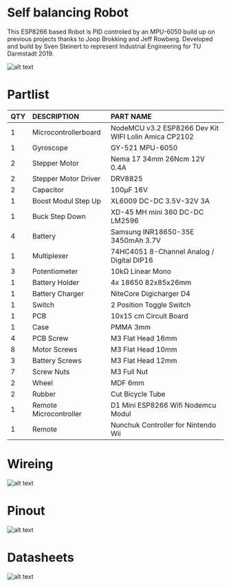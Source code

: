 # Self balancing Robot
This ESP8266 based Robot is PID controled by an MPU-6050 build up on previous projects thanks to Joop Brokking and Jeff Rowberg. Developed and build by Sven Steinert to represent Industrial Engineering for TU Darmstadt 2019.

![alt text](https://abload.de/img/selfbalancingrobothd_vqkew.jpg)

# Partlist
 
|QTY|	DESCRIPTION	|PART NAME|
| :---   | :---   | :---   |
|1|	Microcontrollerboard|	NodeMCU v3.2 ESP8266 Dev Kit WIFI Lolin Amica CP2102|
|1|	Gyroscope|	GY-521 MPU-6050|
|2|	Stepper Motor|	Nema 17 34mm 26Ncm 12V 0.4A|
|2|	Stepper Motor Driver|	DRV8825|
|2|	Capacitor|	100µF 16V|
|1|	Boost Modul Step Up|	XL6009 DC-DC 3.5V-32V 3A|
|1|	Buck Step Down|	XD-45 MH mini 360 DC-DC LM2596|
|4|	Battery|	Samsung INR18650-35E  3450mAh 3.7V|
|1|	Multiplexer|	74HC4051 8-Channel Analog / Digital DIP16|
|3|	Potentiometer|	10kΩ Linear Mono|
|1|	Battery Holder|	4x 18650 82x85x26mm|
|1|	Battery Charger|	NiteCore Digicharger D4|
|1|	Switch|	2 Position Toggle Switch|
|1|	PCB|	10x15 cm Circuit Board|
|1|	Case|	PMMA 3mm|
|4|	PCB Screw|	M3 Flat Head 16mm|
|8|	Motor Screws|	M3 Flat Head 10mm|
|3|	Battery Screws|	M3 Flat Head 12mm|
|7|	Screw Nuts|	M3 Full Nut|
|2|	Wheel|	MDF 6mm|
|2|	Rubber|	Cut Bicycle Tube|
|1|	Remote Microcontroller|	D1 Mini ESP8266 Wifi Nodemcu Modul|
|1|	Remote|	Nunchuk Controller for Nintendo Wii|

# Wireing
![alt text](https://abload.de/img/sbr_steckplatinem7jlx.png)

# Pinout
![alt text](https://abload.de/img/pinoutkekdu.png)

# Datasheets

![alt text](https://abload.de/img/multiplex99k1b.png)

